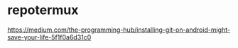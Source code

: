 # repotermux

https://medium.com/the-programming-hub/installing-git-on-android-might-save-your-life-5f1f0a6d31c0

